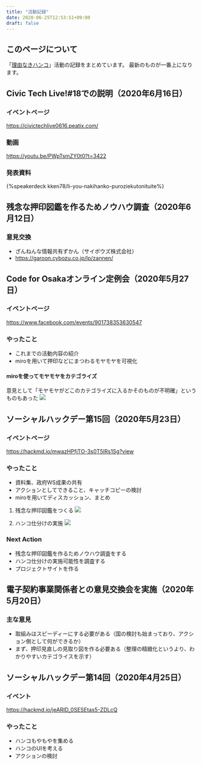 ```yaml
---
title: "活動記録"
date: 2020-06-25T12:53:51+09:00
draft: false
---
```

## このページについて
「[理由なきハンコ](https://stamping.code4japan.org/)」活動の記録をまとめています。
最新のものが一番上になります。

## Civic Tech Live!#18での説明（2020年6月16日）
### イベントページ
https://civictechlive0616.peatix.com/
### 動画
https://youtu.be/PWpTsmZY0t0?t=3422
### 発表資料
{%speakerdeck kken78/li-you-nakihanko-puroziekutonituite%}



## 残念な押印図鑑を作るためノウハウ調査（2020年6月12日）
### 意見交換
- ざんねんな情報共有ずかん（サイボウズ株式会社）
- https://garoon.cybozu.co.jp/lp/zannen/


## Code for Osakaオンライン定例会（2020年5月27日）
### イベントページ
https://www.facebook.com/events/901738353630547
### やったこと
- これまでの活動内容の紹介
- miroを用いて押印などにまつわるモヤモヤを可視化
#### miroを使ってモヤモヤをカテゴライズ
意見として「モヤモヤがどこのカテゴライズに入るかそのものが不明確」というものもあった
![](https://i.imgur.com/HkvnzJl.jpg)

## ソーシャルハックデー第15回（2020年5月23日）
### イベントページ
https://hackmd.io/mwazHPfjTO-3s0T5lRs1Sg?view
### やったこと
- 資料集、政府WS成果の共有
- アクションとしてできること、キャッチコピーの検討
- miroを用いてディスカッション、まとめ
1. 残念な押印図鑑をつくる
![](https://i.imgur.com/1lu4C8i.jpg)

2. ハンコ仕分けの実施
![](https://i.imgur.com/6sRhOv7.jpg)


### Next Action
- 残念な押印図鑑を作るためノウハウ調査をする
- ハンコ仕分けの実施可能性を調査する
- プロジェクトサイトを作る

## 電子契約事業関係者との意見交換会を実施（2020年5月20日）
### 主な意見
- 取組みはスピーディーにする必要がある（国の検討も始まっており、アクション側として何ができるか）
- まず、押印見直しの見取り図を作る必要ある（整理の精緻化というより、わかりやすいカテゴライスを示す）

## ソーシャルハックデー第14回（2020年4月25日）
### イベント
https://hackmd.io/jeARID_0SESEtas5-ZDLcQ
### やったこと
- ハンコもやもやを集める
- ハンコのUIを考える
- アクションの検討


